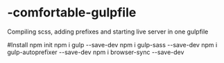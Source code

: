 # -comfortable-gulpfile
Compiling scss, adding prefixes and starting live server in one gulpfile

#Install
    npm init
    npm i gulp --save-dev
    npm i gulp-sass --save-dev
    npm i gulp-autoprefixer --save-dev
    npm i browser-sync --save-dev
